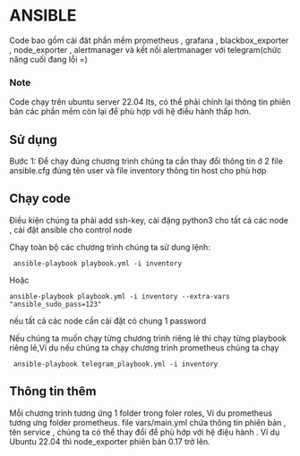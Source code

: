 # ANSIBLE
Code bao gồm cài đăt phần mềm prometheus , grafana , blackbox_exporter , node_exporter , alertmanager và kết nối alertmanager với telegram(chức năng cuối đang lỗi =)
### Note
 Code chạy trên ubuntu server 22.04 lts, có thể phải chỉnh lại thông tin phiên bản các phần mềm còn lại để phù hợp với hệ điều hành thấp hơn.
## Sử dụng
Bước 1: Để chạy đúng chương trình chúng ta cần thay đổi thông tin ở 2 file ansible.cfg đúng tên user và file inventory thông tin host cho phù hợp
## Chạy code
Điều kiện chúng ta phải add ssh-key, cài đặng python3 cho tất cả các node , cài đặt ansible cho control node 

Chạy toàn bộ các chương trình chúng ta sử dung lệnh:
``` 
 ansible-playbook playbook.yml -i inventory  
```
Hoặc
```
ansible-playbook playbook.yml -i inventory --extra-vars "ansible_sudo_pass=123"
```
nếu tất cả các node cần cài đặt có chung 1 password

Nếu chúng ta muốn chạy từng chương trình riêng lẻ thì chạy từng playbook riêng lẻ,Ví dụ nếu chúng ta chạy chương trình prometheus chúng ta chạy 
```
 ansible-playbook telegram_playbook.yml -i inventory 
```
## Thông tin thêm
Mỗi chương trình tương ứng 1 folder trong foler roles, Ví du prometheus tương ưng folder prometheus.
file vars/main.yml chứa thông tin phiên bản , tên service , chúng ta có thể thay đổi để phù hớp với hệ điệu hành . Ví dụ Ubuntu 22.04 thì node_exporter phiên bản 0.17 trở lên. 